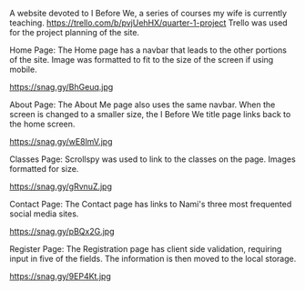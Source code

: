 A website devoted to I Before We, a series of courses my wife is currently teaching.
https://trello.com/b/pvjUehHX/quarter-1-project
Trello was used for the project planning of the site.

Home Page:
The Home page has a navbar that leads to the other portions of the site. Image was formatted to fit to the size of the screen if using mobile.

https://snag.gy/BhGeuq.jpg

About Page:
The About Me page also uses the same navbar. When the screen is changed to a smaller size, the I Before We title page links back to the home screen.

https://snag.gy/wE8lmV.jpg

Classes Page:
Scrollspy was used to link to the classes on the page. Images formatted for size.

https://snag.gy/gRvnuZ.jpg

Contact Page:
The Contact page has links to Nami's three most frequented social media sites.

https://snag.gy/pBQx2G.jpg

Register Page:
The Registration page has client side validation, requiring input in five of the fields. The information is then moved to the local storage.

https://snag.gy/9EP4Kt.jpg
